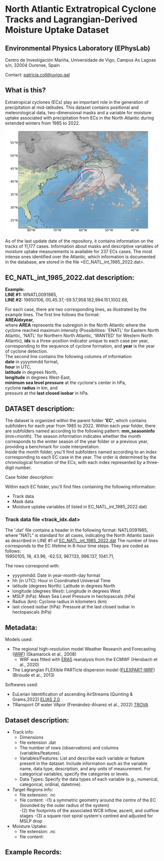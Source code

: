 # North Atlantic Extratropical Cyclone Tracks and Lagrangian-Derived Moisture Uptake Dataset
## Environmental Physics Laboratory (EPhysLab)
Centro de Investigación Mariña, Universidade de Vigo, Campus As Lagoas s/n, 32004 Ourense, Spain

Contact: patricia.coll@uvigo.gal

## What is this?
Extratropical cyclones (ECs) play an important role in the generation of precipitation at mid-latitudes. This dataset contains positional and meteorological data, two-dimensional masks and a variable for moisture uptake associated with precipitation from ECs in the North Atlantic during extended winters from 1985 to 2022.

![Figure 1:](https://github.com/ECMOISTDATABASE/North-Atlantic-Extratropical-Cyclones-database/blob/main/sat_2002.png) 

As of the last update date of the repository, it contains information on the tracks of 11,177 cases. Information about masks and descriptive variables of moisture uptake measurements is available for 237 ECs cases. The most intense ones identified over the Atlantic, which information is documented in the database, are stored in the file <EC_NATL_int_1985_2022.dat>.

## EC_NATL_int_1985_2022.dat description:

**Example:**<br>
**LINE #1:** WNATL0091985, <br>
**LINE #2:** 19850106, 00,45.37,-59.57,958.182,994.151,1002.68,<br>

For each case, there are two corresponding lines, as illustrated by the example lines. The first line follows the format:<br>
 **AREAidxyear,**<br>
 where **AREA** represents the subregion in the North Atlantic where the cyclone reached maximum intensity (Possibilities: 'ENATL' for Eastern North Atlantic, 'NATL' for Northern North Atlantic, 'WANTED' for Western North Atlantic), **idx** is a three-position indicator unique to each case per year, corresponding to the sequence of cyclone formation, and **year** is the year of cyclone detection.<br>
The second line contains the following columns of information: <br>
**date** in yyyymmdd format, <br>
 **hour** in UTC, <br>
  **latitude** in degrees North,  <br>
 **longitude** in degrees West-East,  <br>
 **minimum sea level pressure** at the cyclone's center in hPa,  <br>
 cyclone **radius** in km, and  <br>
 pressure at the **last closed isobar** in hPa. <br>

## DATASET description:
The dataset is organized within the parent folder **'EC'**, which contains subfolders for each year from 1985 to 2022. Within each year folder, there are subfolders named according to the following pattern: **mm_seasoninfo** (mm=month). The season information indicates whether the month corresponds to the winter season of the year folder or a previous year, providing a benchmark for code interpretation.<br>
Inside the month folder, you'll find subfolders named according to an index corresponding to each EC case in the year. The order is determined by the chronological formation of the ECs, with each index represented by a three-digit number.<br>


Case folder description:

Within each EC folder, you'll find files containing the following information:

- Track data
- Mask data
- Moisture uptake variables (if listed in EC_NATL_int_1985_2022.dat)

### Track data file <track_idx.dat>
The '.dat' file contains a header in the following format:
NATL0091985, where "NATL" is standard for all cases, indicating the North Atlantic basin as described in LINE #1 of [EC_NATL_int_1985_2022.dat](https://github.com/ECMOISTDATABASE/North-Atlantic-Extratropical-Cyclones-database?tab=readme-ov-file#ec_natl_int_1985_2022dat-description) 
The number of lines corresponds to the EC lifetime in 6-hour time steps. They are coded as follows:<br>
19850105, 18, 43.96, -62.53, 967.133, 996.137, 1041.71,

The rows correspond with:
- yyyymmdd: Date in year-month-day format
- hh (in UTC): Hour in Coordinated Universal Time
- latitude (degrees North): Latitude in degrees North
- longitude (degrees West): Longitude in degrees West
- MSLP (hPa): Mean Sea Level Pressure in hectopascals (hPa)
- Radius (km): Cyclone radius in kilometers (km)
- last closed isobar (hPa): Pressure at the last closed isobar in hectopascals (hPa)

## Metadata:
Models used:
- The regional high-resolution model Weather Research and Forecasting ([WRF](https://www2.mmm.ucar.edu/wrf/users/download/get_source.html)) (Skamarock et al., 2008) 
    - WRF was fitted with [ERA5](https://cds.climate.copernicus.eu/cdsapp#!/search?type=dataset) reanalysis from the ECMWF (Hersbach et al., 2020) 
- The Lagrangian FLEXible PARTicle dispersion model ([FLEXPART-WRF](https://www.flexpart.eu/wiki/FpRoadmap)) (Brioude et al., 2013) 

Softwares used:
- EuLerian Identification of ascending AirStreams (Quinting & Grams,2022) [ELIAS 2.0](https://doi.org/10.5281/zenodo.5154980) 
- TRansport Of water VApor (Frenández-Alvarez et al., 2022) [TROVA](https://github.com/tramo-ephyslab/TROVA-master.git)

## Dataset description:
- Track info:
    - Dimensions
    - file extension .dat
    - The number of rows (observations) and columns (variables/features).
    - Variables/Features: List and describe each variable or feature present in the dataset. Include information such as the variable name, data type, description, and any units of measurement. For categorical variables, specify the categories or levels.
    - Data Types: Specify the data types of each variable (e.g., numerical, categorical, ordinal, datetime).
- Target Regions info:
    - file extension: .nc
    - file content:
        -(1) a symmetric geometry around the centre of the EC (bounded by the outer radius of the system)  
        -(2) the footprints of the associated WCB inflow, ascent, and outflow stages
        -(3) a square root spiral system's centred and adjusted for MSLP drop
- Moisture Uptake:
    - file extension: .nc
    - file content:

## Example Records:
